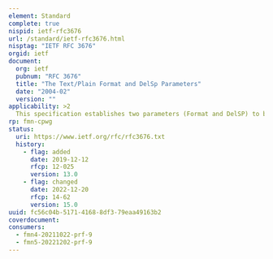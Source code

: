 ```yaml
---
element: Standard
complete: true
nispid: ietf-rfc3676
url: /standard/ietf-rfc3676.html
nisptag: "IETF RFC 3676"
orgid: ietf
document:
  org: ietf
  pubnum: "RFC 3676"
  title: "The Text/Plain Format and DelSp Parameters"
  date: "2004-02"
  version: ""
applicability: >2
  This specification establishes two parameters (Format and DelSP) to be used with the Text/Plain media type. In the presence of these parameters, trailing whitespace is used to indicate flowed lines and a canonical quote indicator is used to indicate quoted lines. This results in an encoding which appears as normal Text/Plain in older implementations, since it is in fact normal Text/Plain, yet provides for superior wrapping/flowing, and quoting.
rp: fmn-cpwg
status:
  uri: https://www.ietf.org/rfc/rfc3676.txt
  history: 
    - flag: added
      date: 2019-12-12
      rfcp: 12-025
      version: 13.0
    - flag: changed
      date: 2022-12-20
      rfcp: 14-62
      version: 15.0
uuid: fc56c04b-5171-4168-8df3-79eaa49163b2
coverdocument:
consumers:
  - fmn4-20211022-prf-9
  - fmn5-20221202-prf-9
---
```

